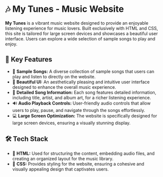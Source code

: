 # 🎶 My Tunes - Music Website

**My Tunes** is a vibrant music website designed to provide an enjoyable listening experience for music lovers. Built exclusively with HTML and CSS, this site is tailored for large screen devices and showcases a beautiful user interface. Users can explore a wide selection of sample songs to play and enjoy.

## 🌟 Key Features

- 🎵 **Sample Songs:** A diverse collection of sample songs that users can play and listen to directly on the website.
- 🎨 **Beautiful UI:** An aesthetically pleasing and intuitive user interface designed to enhance the overall music experience.
- 📄 **Detailed Song Information:** Each song features detailed information, including title, artist, and album art, for a richer listening experience.
- 🔊 **Audio Playback Controls:** User-friendly audio controls that allow users to play, pause, and navigate through the songs effortlessly.
- 💻 **Large Screen Optimization:** The website is specifically designed for large screen devices, ensuring a visually stunning display.

## 🛠️ Tech Stack

- 🧩 **HTML:** Used for structuring the content, embedding audio files, and creating an organized layout for the music library.
- 🎨 **CSS:** Provides styling for the website, ensuring a cohesive and visually appealing design that captivates users.

